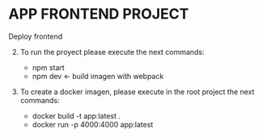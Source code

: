 # APP FRONTEND PROJECT

Deploy frontend

2. To run the proyect please execute the next commands:
    -   npm start 
    -   npm dev <- build imagen with webpack

3. To create a docker imagen, please execute in the root project the next commands:

    -   docker build -t app:latest .
    -   docker run -p 4000:4000 app:latest
